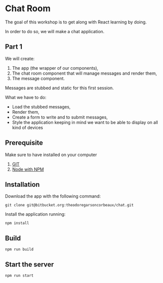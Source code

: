 Chat Room
===
The goal of this workshop is to get along with React learning by doing.

In order to do so, we will make a chat application.

Part 1
----
We will create:

1. The app (the wrapper of our components),
2. The chat room component that will manage messages and render them,
3. The message component.

Messages are stubbed and static for this first session.

What we have to do:

* Load the stubbed messages,
* Render them,
* Create a form to write and to submit messages,
* Style the application keeping in mind we want to be able to display on all kind of devices

Prerequisite
------------
Make sure to have installed on your computer

1. [GIT](https://git-scm.com/downloads)
2. [Node with NPM](https://nodejs.org/en/download/)


Installation
----
Download the app with the following command:

	git clone git@bitbucket.org:theodoregarsoncorbeaux/chat.git

Install the application running:

	npm install

Build
----
	npm run build

Start the server
----
 	npm run start
